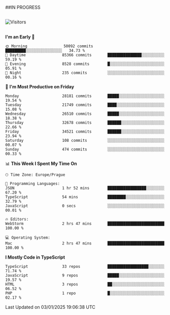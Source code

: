##IN PROGRESS
##
![Visitors](https://komarev.com/ghpvc/?username=petrbui&style=for-the-badge&label=Visitors+👀)



##
<!--
[![My GitHub stats](https://github-readme-stats.vercel.app/api?username=petrbui&theme=github_dark)](https://github.com/anuraghazra/github-readme-stats)

[![My wakatime stats](https://github-readme-stats.vercel.app/api/wakatime?username=petrbui&theme=github_dark)](https://github.com/anuraghazra/github-readme-stats)
-->
<!--START_SECTION:waka-->
**I'm an Early 🐤** 

```text
🌞 Morning                50092 commits       █████████░░░░░░░░░░░░░░░░   34.73 % 
🌆 Daytime                85366 commits       ███████████████░░░░░░░░░░   59.19 % 
🌃 Evening                8528 commits        █░░░░░░░░░░░░░░░░░░░░░░░░   05.91 % 
🌙 Night                  235 commits         ░░░░░░░░░░░░░░░░░░░░░░░░░   00.16 % 
```
📅 **I'm Most Productive on Friday** 

```text
Monday                   28181 commits       █████░░░░░░░░░░░░░░░░░░░░   19.54 % 
Tuesday                  21749 commits       ████░░░░░░░░░░░░░░░░░░░░░   15.08 % 
Wednesday                26510 commits       █████░░░░░░░░░░░░░░░░░░░░   18.38 % 
Thursday                 32678 commits       ██████░░░░░░░░░░░░░░░░░░░   22.66 % 
Friday                   34521 commits       ██████░░░░░░░░░░░░░░░░░░░   23.94 % 
Saturday                 108 commits         ░░░░░░░░░░░░░░░░░░░░░░░░░   00.07 % 
Sunday                   474 commits         ░░░░░░░░░░░░░░░░░░░░░░░░░   00.33 % 
```


📊 **This Week I Spent My Time On** 

```text
🕑︎ Time Zone: Europe/Prague

💬 Programming Languages: 
JSON                     1 hr 52 mins        █████████████████░░░░░░░░   67.20 % 
TypeScript               54 mins             ████████░░░░░░░░░░░░░░░░░   32.79 % 
JavaScript               0 secs              ░░░░░░░░░░░░░░░░░░░░░░░░░   00.01 % 

🔥 Editors: 
WebStorm                 2 hrs 47 mins       █████████████████████████   100.00 % 

💻 Operating System: 
Mac                      2 hrs 47 mins       █████████████████████████   100.00 % 
```

**I Mostly Code in TypeScript** 

```text
TypeScript               33 repos            ██████████████████░░░░░░░   71.74 % 
JavaScript               9 repos             █████░░░░░░░░░░░░░░░░░░░░   19.57 % 
HTML                     3 repos             ██░░░░░░░░░░░░░░░░░░░░░░░   06.52 % 
PHP                      1 repo              █░░░░░░░░░░░░░░░░░░░░░░░░   02.17 % 
```




 Last Updated on 03/01/2025 19:06:38 UTC
<!--END_SECTION:waka-->

